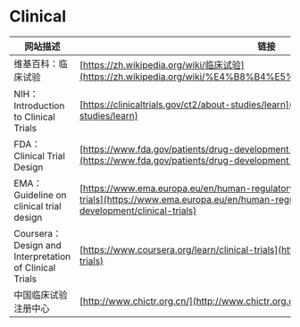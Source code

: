 # Clinical

| 网站描述                                               | 链接                                                                                                                                                                     |
| ------------------------------------------------------ | ------------------------------------------------------------------------------------------------------------------------------------------------------------------------ |
| 维基百科：临床试验                                     | [https://zh.wikipedia.org/wiki/临床试验](https://zh.wikipedia.org/wiki/%E4%B8%B4%E5%BA%8A%E8%AF%95%E9%AA%8C)                                                             |
| NIH：Introduction to Clinical Trials                   | [https://clinicaltrials.gov/ct2/about-studies/learn](https://clinicaltrials.gov/ct2/about-studies/learn)                                                                 |
| FDA：Clinical Trial Design                             | [https://www.fda.gov/patients/drug-development-process/step-3-clinical-research](https://www.fda.gov/patients/drug-development-process/step-3-clinical-research)         |
| EMA：Guideline on clinical trial design                | [https://www.ema.europa.eu/en/human-regulatory/research-development/clinical-trials](https://www.ema.europa.eu/en/human-regulatory/research-development/clinical-trials) |
| Coursera：Design and Interpretation of Clinical Trials | [https://www.coursera.org/learn/clinical-trials](https://www.coursera.org/learn/clinical-trials)                                                                         |
| 中国临床试验注册中心                                   | [http://www.chictr.org.cn/](http://www.chictr.org.cn/)                                                                                                                   |
